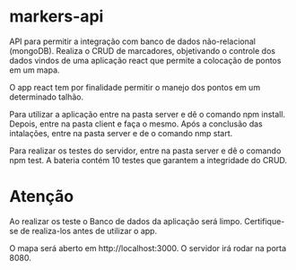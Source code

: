 # markers-api
API para permitir a integração com banco de dados não-relacional (mongoDB). Realiza o CRUD de marcadores, objetivando o controle dos dados vindos de uma aplicação react que permite a colocação de pontos em um mapa.

O app react tem por finalidade permitir o manejo dos pontos em um determinado talhão.

Para utilizar a aplicação entre na pasta server e dê o comando npm install. Depois, entre na pasta client e faça o mesmo. Após a conclusão das intalações, entre na pasta server e de o comando nmp start.

Para realizar os testes do servidor, entre na pasta server e dê o comando npm test. A bateria contém 10 testes que garantem a integridade do CRUD.
# Atenção
Ao realizar os teste o Banco de dados da aplicação será limpo. Certifique-se de realiza-los antes de utilizar o app.

O mapa será aberto em http://localhost:3000.
O servidor irá rodar na porta 8080.
